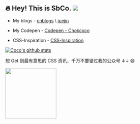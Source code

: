 ## :fire: Hey! This is SbCo. ![](https://komarev.com/ghpvc/?username=chokcoco&color=ff69b4&label=PV+Since+2020-10-18)

+ My blogs - [cnblogs](https://www.cnblogs.com/coco1s/) \ [juejin](https://juejin.im/user/2330620350437678)

+ My Codepen - [Codepen - Chokcoco](https://codepen.io/Chokcoco)

+ CSS-Inspiration - [CSS-Inspiration](https://chokcoco.github.io/CSS-Inspiration/#/)

[![Coco's github stats](https://github-readme-stats.vercel.app/api?username=chokcoco&hide=contribs,prs&count_private=true&show_icons=true)](https://github.com/anuraghazra/github-readme-stats)

想 Get 到最有意思的 CSS 资讯，千万不要错过我的公众号 ↓↓ 😄

<img width=160 src="https://user-images.githubusercontent.com/8554143/54919342-6d0dfd00-4ef8-11e9-9ee8-fbae9241d89e.png">

<!--
**chokcoco/chokcoco** is a ✨ _special_ ✨ repository because its `README.md` (this file) appears on your GitHub profile.

Here are some ideas to get you started:

- 🔭 I’m currently working on ...
- 🌱 I’m currently learning ...
- 👯 I’m looking to collaborate on ...
- 🤔 I’m looking for help with ...
- 💬 Ask me about ...
- 📫 How to reach me: ...
- 😄 Pronouns: ...
- ⚡ Fun fact: ...
-->
